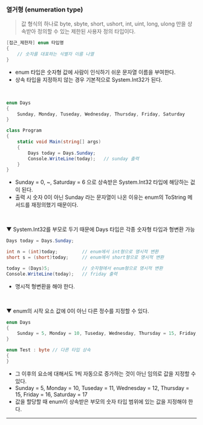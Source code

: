 ### 열거형 (enumeration type)
> 값 형식의 하나로 byte, sbyte, short, ushort, int, uint, long, ulong 만을 상속받아 정의할 수 있는 제한된 사용자 정의 타입이다.
```csharp
[접근_제한자] enum 타입명
{
    // 숫자를 대표하는 식별자 이름 나열
}
```
- enum 타입은 숫자형 값에 사람이 인식하기 쉬운 문자열 이름을 부여한다.
- 상속 타입을 지정하지 않는 경우 기본적으로 System.Int32가 된다.
<br>

```csharp
enum Days
{
    Sunday, Monday, Tuseday, Wednesday, Thursday, Friday, Saturday
}

class Program
{
    static void Main(string[] args)
    {
        Days today = Days.Sunday;
        Console.WriteLine(today);   // sunday 출력
    }
}
```
- Sunday = 0, ~, Saturday = 6 으로 상속받은 System.Int32 타입에 해당하는 겂이 된다.
- 출력 시 숫자 0이 아닌 Sunday 라는 문자열이 나온 이유는 enum의 ToString 메서드를 재정의했기 때문이다.
<br>

▼ System.Int32를 부모로 두기 때문에 Days 타입은 각종 숫자형 타입과 형변환 가능
```csharp
Days today = Days.Sunday;

int n = (int)today;         // enum에서 int형으로 명시적 변환
short s = (short)today;     // enum에서 short형으로 명시적 변환

today = (Days)5;            // 숫자형에서 enum형으로 명시적 변환
Console.WriteLine(today);   // friday 출력
```
- 명시적 형변환을 해야 한다.
<br>

▼ enum의 시작 요소 값에 0이 아닌 다른 정수를 지정할 수 있다.
```csharp
enum Days
{
    Sunday = 5, Monday = 10, Tuseday, Wednesday, Thursday = 15, Friday, Saturday
}

enum Test : byte // 다른 타입 상속
{
}
```
- 그 이후의 요소에 대해서도 1씩 자동으로 증가하는 것이 아닌 임의로 값을 지정할 수 있다.
- Sunday = 5, Monday = 10, Tuseday = 11, Wednesday = 12, Thursday = 15, Friday = 16, Saturday = 17
- 값을 할당할 때 enum이 상속받은 부모의 숫자 타입 범위에 있는 값을 지정해야 한다.

****
<br>
